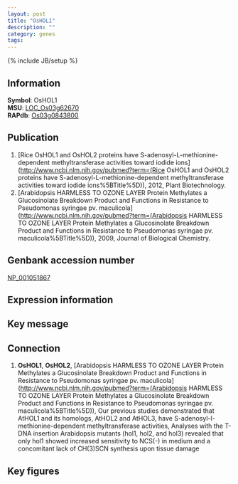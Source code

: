 ```yaml
---
layout: post
title: "OsHOL1"
description: ""
category: genes
tags: 
---
```

{% include JB/setup %}

## Information
__Symbol__: OsHOL1  
__MSU__: [LOC_Os03g62670](http://rice.plantbiology.msu.edu/cgi-bin/ORF_infopage.cgi?orf=LOC_Os03g62670)  
__RAPdb__: [Os03g0843800](http://rapdb.dna.affrc.go.jp/viewer/gbrowse_details/irgsp1?name=Os03g0843800)  

## Publication
1. [Rice OsHOL1 and OsHOL2 proteins have S-adenosyl-L-methionine-dependent methyltransferase activities toward iodide ions](http://www.ncbi.nlm.nih.gov/pubmed?term=(Rice OsHOL1 and OsHOL2 proteins have S-adenosyl-L-methionine-dependent methyltransferase activities toward iodide ions%5BTitle%5D)), 2012, Plant Biotechnology.
2. [Arabidopsis HARMLESS TO OZONE LAYER Protein Methylates a Glucosinolate Breakdown Product and Functions in Resistance to Pseudomonas syringae pv. maculicola](http://www.ncbi.nlm.nih.gov/pubmed?term=(Arabidopsis HARMLESS TO OZONE LAYER Protein Methylates a Glucosinolate Breakdown Product and Functions in Resistance to Pseudomonas syringae pv. maculicola%5BTitle%5D)), 2009, Journal of Biological Chemistry.

## Genbank accession number
[NP_001051867](http://www.ncbi.nlm.nih.gov/nuccore/NP_001051867)

## Expression information

## Key message

## Connection
1. __OsHOL1__, __OsHOL2__, [Arabidopsis HARMLESS TO OZONE LAYER Protein Methylates a Glucosinolate Breakdown Product and Functions in Resistance to Pseudomonas syringae pv. maculicola](http://www.ncbi.nlm.nih.gov/pubmed?term=(Arabidopsis HARMLESS TO OZONE LAYER Protein Methylates a Glucosinolate Breakdown Product and Functions in Resistance to Pseudomonas syringae pv. maculicola%5BTitle%5D)),  Our previous studies demonstrated that AtHOL1 and its homologs, AtHOL2 and AtHOL3, have S-adenosyl-l-methionine-dependent methyltransferase activities, Analyses with the T-DNA insertion Arabidopsis mutants (hol1, hol2, and hol3) revealed that only hol1 showed increased sensitivity to NCS(-) in medium and a concomitant lack of CH(3)SCN synthesis upon tissue damage

## Key figures



